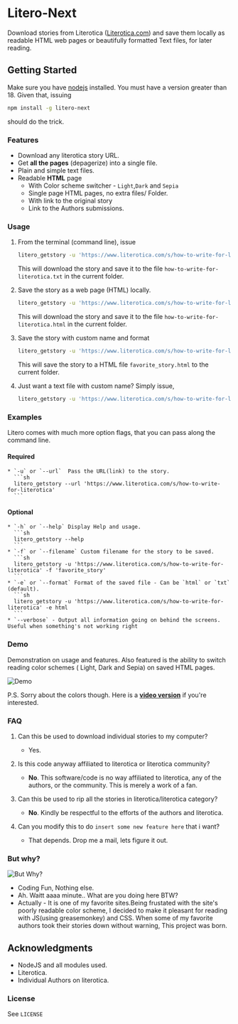 # Litero-Next

Download stories from Literotica ([Literotica.com](http://literotica.com)) and save them locally as readable HTML web pages or beautifully formatted Text files, for later reading.


## Getting Started

Make sure you have [nodejs](http://nodejs.org) installed. You must have a version greater than 18. Given that, issuing 

```sh
npm install -g litero-next
```

should do the trick.


### Features

* Download any literotica story URL.
* Get **all the pages** (depagerize) into a single file.
* Plain and simple text files.
* Readable **HTML** page
    * With Color scheme switcher - `Light`,`Dark` and `Sepia`
    * Single page HTML pages, no extra files/ Folder.
    * With link to the original story
    * Link to the Authors submissions.

### Usage

1. From the terminal (command line), issue

    ```sh
    litero_getstory -u 'https://www.literotica.com/s/how-to-write-for-literotica'

    ```

    This will download the story and save it to the file `how-to-write-for-literotica.txt` in the current folder.
    
2. Save the story as a web page (HTML) locally.

    ```sh
    litero_getstory -u 'https://www.literotica.com/s/how-to-write-for-literotica' -e html
    ```
    This will download the story and save it to the file `how-to-write-for-literotica.html` in the current folder. 
    
3. Save the story with custom name and format 

    ```sh
    litero_getstory -u 'https://www.literotica.com/s/how-to-write-for-literotica' -f 'favorite_story' -e html
    ```
    
    This will save the story to a HTML file `favorite_story.html` to the current folder.

4. Just want a text file with custom name? Simply issue,
    
    ```sh
    litero_getstory -u 'https://www.literotica.com/s/how-to-write-for-literotica' -f 'favorite_story' -e txt
    ```


### Examples

Litero comes with much more option flags, that you can pass along the command line.

#### Required
    * `-u` or `--url`  Pass the URL(link) to the story.
      ```sh
      litero_getstory --url 'https://www.literotica.com/s/how-to-write-for-literotica'
      ```
#### Optional
    * `-h` or `--help` Display Help and usage.
      ```sh
      litero_getstory --help
      ```
    * `-f` or `--filename` Custom filename for the story to be saved.
      ```sh
      litero_getstory -u 'https://www.literotica.com/s/how-to-write-for-literotica' -f 'favorite_story'
      ```
    * `-e` or `--format` Format of the saved file - Can be `html` or `txt` (default).
      ```sh
      litero_getstory -u 'https://www.literotica.com/s/how-to-write-for-literotica' -e html
      ```
    * `--verbose` - Output all information going on behind the screens. Useful when something's not working right


### Demo

Demonstration on usage and features. Also featured is the ability to switch reading color schemes ( Light, Dark and Sepia) on saved HTML pages.

![Demo](http://i.giphy.com/l46Cu0MKWI31MOMKc.gif)

P.S. Sorry about the colors though. Here is a **[video version](https://youtu.be/V1fnzfrxAxw)** if you're interested.


### FAQ

1. Can this be used to download individual stories to my computer?
    * Yes.

2. Is this code anyway affiliated to literotica or literotica community?
   * **No**. This software/code is no way affiliated to literotica, any of the authors, or the community. This is merely a work of a fan.

3. Can this be used to rip all the stories in literotica/literotica category? 
    * **No**. Kindly be respectful to the efforts of the authors and literotica.

4. Can you modify this to do `insert some new feature here` that i want?
    * That depends. Drop me a mail, lets figure it out.


### But why?

![But Why?](http://www.reactiongifs.com/r/but-why.gif)

* Coding Fun, Nothing else. 
* Ah. Waitt aaaa minute.. What are you doing here BTW? 
* Actually - It is one of my favorite sites.Being frustated with the site's poorly readable color scheme, I decided to make it pleasant for reading with JS(using greasemonkey) and CSS. When some of my favorite authors took their stories down without warning, This project was born. 


## Acknowledgments

* NodeJS and all modules used.
* Literotica.
* Individual Authors on literotica.


### License

See `LICENSE`
